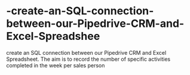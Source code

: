 # -create-an-SQL-connection-between-our-Pipedrive-CRM-and-Excel-Spreadshee
 create an SQL connection between our Pipedrive CRM and Excel Spreadsheet. The aim is to record the number of specific activities completed in the week per sales person
